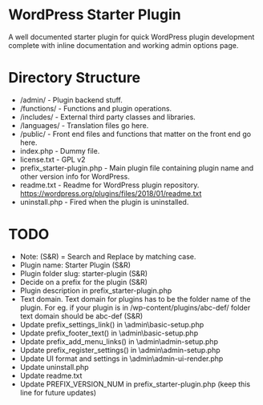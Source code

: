 # WordPress Starter Plugin

A well documented starter plugin for quick WordPress plugin development complete with inline documentation and working admin options page.


# Directory Structure

- /admin/ 						- Plugin backend stuff.
- /functions/					- Functions and plugin operations.
- /includes/					- External third party classes and libraries.
- /languages/					- Translation files go here. 
- /public/						- Front end files and functions that matter on the front end go here.
- index.php						- Dummy file.
- license.txt					- GPL v2
- prefix_starter-plugin.php		- Main plugin file containing plugin name and other version info for WordPress.
- readme.txt					- Readme for WordPress plugin repository. https://wordpress.org/plugins/files/2018/01/readme.txt
- uninstall.php					- Fired when the plugin is uninstalled. 


# TODO

- Note: (S&R) = Search and Replace by matching case.
- Plugin name: Starter Plugin (S&R)
- Plugin folder slug: starter-plugin (S&R)
- Decide on a prefix for the plugin (S&R)
- Plugin description					in prefix_starter-plugin.php
- Text domain. Text domain for plugins has to be the folder name of the plugin. For eg. if your plugin is in /wp-content/plugins/abc-def/ folder text domain should be abc-def (S&R)
- Update prefix_settings_link() 		in \admin\basic-setup.php
- Update prefix_footer_text()			in \admin\basic-setup.php
- Update prefix_add_menu_links() 		in \admin\admin-setup.php
- Update prefix_register_settings() 	in \admin\admin-setup.php
- Update UI format and settings			in \admin\admin-ui-render.php
- Update uninstall.php
- Update readme.txt
- Update PREFIX_VERSION_NUM 			in prefix_starter-plugin.php (keep this line for future updates)